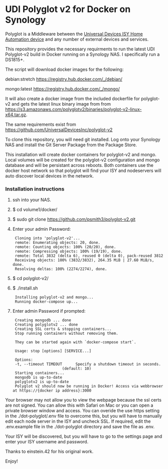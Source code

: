 # UDI Polyglot v2 for Docker on Synology

Polyglot is a Middleware between the [Universal Devices ISY Home Automation device](http://www.universal-devices.com/) and any number of external devices and services. 

This repository provides the necessary requirments to run the latest UDI Polyglot-v2 build in Docker running on a Synology NAS. I specifically run a DS1815+.

The script will download docker images for the following: 

debian:stretch https://registry.hub.docker.com/_/debian/

mongo:latest https://registry.hub.docker.com/_/mongo/

It will also create a docker image from the included dockerfile for polyglot-v2 and gets the latest linux binary image from from https://s3.amazonaws.com/polyglotv2/binaries/polyglot-v2-linux-x64.tar.gz.

The same requirements exist from https://github.com/UniversalDevicesInc/polyglot-v2

To clone this repository, you will need git installed. Log onto your Synology NAS and install the Git Server Package from the Package Store.

This installation will create docker containers for polyglot-v2 and mongo. Local volumes will be created for the polyglot-v2 configuration and mongo database and will be persistant across reboots. Both containers use the docker host network so that polyglot will find your ISY and nodeservers will auto discover local devices in the network.

### Installation instructions

1) ssh into your NAS.

2) $ cd volume1/docker/

3) $ sudo git clone https://github.com/psmith3/polyglot-v2.git

4) Enter your admin Password: 

		Cloning into 'polyglot-v2'...
		remote: Enumerating objects: 20, done.
		remote: Counting objects: 100% (20/20), done.
		remote: Compressing objects: 100% (19/19), done.
		remote: Total 3832 (delta 6), reused 0 (delta 0), pack-reused 3812
		Receiving objects: 100% (3832/3832), 264.35 MiB | 27.60 MiB/s, done.
		Resolving deltas: 100% (2274/2274), done.

5) $ cd polyglot-v2/

6) $ ./install.sh 

		Installing polyglot-v2 and mongo...
		Running docker-compose up...

7) Enter admin Password if prompted:

		Creating mongodb ... done
		Creating polyglotv2 ... done
		Creating SSL certs & stopping containers...
		Stop running containers without removing them.

		They can be started again with `docker-compose start`.

		Usage: stop [options] [SERVICE...]

		Options:
  		-t, --timeout TIMEOUT      Specify a shutdown timeout in seconds.
                             (default: 10)
		Starting containers...
		mongodb is up-to-date
		polyglotv2 is up-to-date
		Polyglot v2 should now be running in Docker! Access via webbrowser at https://{docker ip address}:3000
		
Your browser may not allow you to view the webpage because the ssl certs are not signed. You can allow this with Safari on Mac or you can open a private browser window and access. You can overide the use https setting in the ./dot-polyglot/.env file to overcome this, but you will have to manually edit each node server in the ISY and uncheck SSL. If required, edit the .env.example file in the ./dot-polyglot directory and save the file as .env.

Your ISY will be discovered, but you will have to go to the settings page and enter your ISY username and password.

Thanks to einstein.42 for his original work. 

Enjoy!
